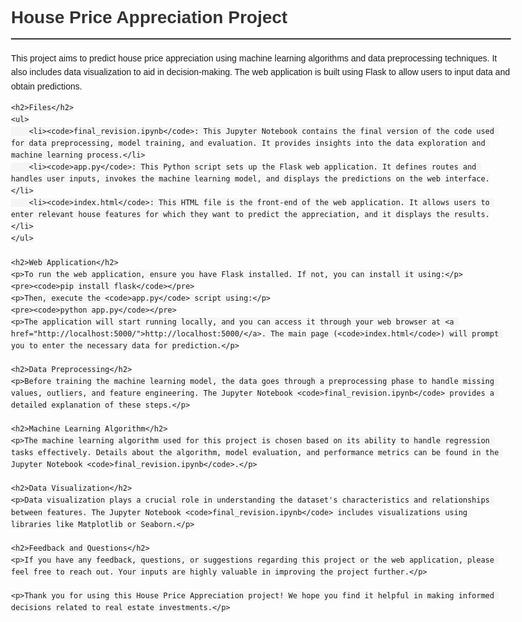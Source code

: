 <!DOCTYPE html>
<html>
<head>
    <title>House Price Appreciation Project</title>
    <style>
        body {
            font-family: Arial, sans-serif;
            line-height: 1.6;
            max-width: 800px;
            margin: 0 auto;
            padding: 20px;
        }
        h1 {
            color: #333;
            border-bottom: 2px solid #333;
            padding-bottom: 10px;
        }
        h2 {
            color: #555;
        }
        code {
            background-color: #f5f5f5;
            padding: 2px;
        }
        ul {
            list-style: disc;
            padding-left: 20px;
        }
        li {
            margin-bottom: 5px;
        }
    </style>
</head>
<body>
    <h1>House Price Appreciation Project</h1>
    <p>This project aims to predict house price appreciation using machine learning algorithms and data preprocessing techniques. It also includes data visualization to aid in decision-making. The web application is built using Flask to allow users to input data and obtain predictions.</p>

    <h2>Files</h2>
    <ul>
        <li><code>final_revision.ipynb</code>: This Jupyter Notebook contains the final version of the code used for data preprocessing, model training, and evaluation. It provides insights into the data exploration and machine learning process.</li>
        <li><code>app.py</code>: This Python script sets up the Flask web application. It defines routes and handles user inputs, invokes the machine learning model, and displays the predictions on the web interface.</li>
        <li><code>index.html</code>: This HTML file is the front-end of the web application. It allows users to enter relevant house features for which they want to predict the appreciation, and it displays the results.</li>
    </ul>

    <h2>Web Application</h2>
    <p>To run the web application, ensure you have Flask installed. If not, you can install it using:</p>
    <pre><code>pip install flask</code></pre>
    <p>Then, execute the <code>app.py</code> script using:</p>
    <pre><code>python app.py</code></pre>
    <p>The application will start running locally, and you can access it through your web browser at <a href="http://localhost:5000/">http://localhost:5000/</a>. The main page (<code>index.html</code>) will prompt you to enter the necessary data for prediction.</p>

    <h2>Data Preprocessing</h2>
    <p>Before training the machine learning model, the data goes through a preprocessing phase to handle missing values, outliers, and feature engineering. The Jupyter Notebook <code>final_revision.ipynb</code> provides a detailed explanation of these steps.</p>

    <h2>Machine Learning Algorithm</h2>
    <p>The machine learning algorithm used for this project is chosen based on its ability to handle regression tasks effectively. Details about the algorithm, model evaluation, and performance metrics can be found in the Jupyter Notebook <code>final_revision.ipynb</code>.</p>

    <h2>Data Visualization</h2>
    <p>Data visualization plays a crucial role in understanding the dataset's characteristics and relationships between features. The Jupyter Notebook <code>final_revision.ipynb</code> includes visualizations using libraries like Matplotlib or Seaborn.</p>

    <h2>Feedback and Questions</h2>
    <p>If you have any feedback, questions, or suggestions regarding this project or the web application, please feel free to reach out. Your inputs are highly valuable in improving the project further.</p>

    <p>Thank you for using this House Price Appreciation project! We hope you find it helpful in making informed decisions related to real estate investments.</p>
</body>
</html>
